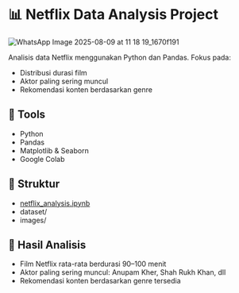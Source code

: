 # 📊 Netflix Data Analysis Project

![WhatsApp Image 2025-08-09 at 11 18 19_1670f191](https://github.com/user-attachments/assets/0b4c7c65-8fbc-4a91-9464-d87cb1729aca)

Analisis data Netflix menggunakan Python dan Pandas. Fokus pada:
- Distribusi durasi film
- Aktor paling sering muncul
- Rekomendasi konten berdasarkan genre

## 🔧 Tools
- Python
- Pandas
- Matplotlib & Seaborn
- Google Colab

## 📁 Struktur
  - [netflix_analysis.ipynb](https://github.com/luthfisaputra/Netflix-Data-Analysis/blob/main/ProyekNetflix.ipynb)
- dataset/
- images/

## 📌 Hasil Analisis
- Film Netflix rata-rata berdurasi 90–100 menit
- Aktor paling sering muncul: Anupam Kher, Shah Rukh Khan, dll
- Rekomendasi konten berdasarkan genre tersedia

